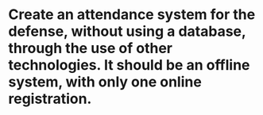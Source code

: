 # Create an attendance system for the defense, without using a database, through the use of other technologies. It should be an offline system, with only one online registration.
